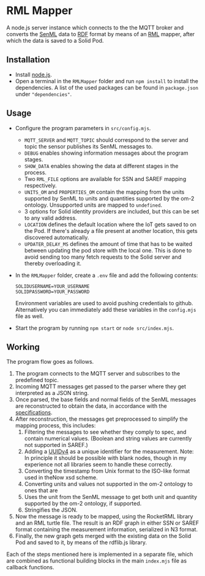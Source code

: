 # RML Mapper

A node.js server instance which connects to the the MQTT broker and converts the [SenML](https://tools.ietf.org/html/rfc8428) data to [RDF](https://www.w3.org/RDF/) format by means of an [RML](https://rml.io/) mapper, after which the data is saved to a Solid Pod.

## Installation

- Install [node.js](https://nodejs.org/en/).
- Open a terminal in the `RMLMapper` folder and run `npm install` to install the dependencies.
  A list of the used packages can be found in `package.json` under `"dependencies"`.

## Usage

- Configure the program parameters in `src/config.mjs`.

  - `MQTT_SERVER` and `MQTT_TOPIC` should correspond to the server and topic the sensor publishes its SenML messages to.
  - `DEBUG` enables showing information messages about the program stages.
  - `SHOW_DATA` enables showing the data at different stages in the process.
  - Two `RML_FILE` options are available for SSN and SAREF mapping respectively.
  - `UNITS_OM` and `PROPERTIES_OM` contain the mapping from the units supported by SenML to units and quantities supported by the om-2 ontology. Unsupported units are mapped to `undefined`.
  - 3 options for Solid identity providers are included, but this can be set to any valid address.
  - `LOCATION` defines the default location where the IoT gets saved to on the Pod.
    If there's already a file present at another location, this gets discovered automatically.
  - `UPDATER_DELAY_MS` defines the amount of time that has to be waited between updating the pod store with the local one.
    This is done to avoid sending too many fetch requests to the Solid server and thereby overloading it.

- In the `RMLMapper` folder, create a `.env` file and add the following contents:

  ```
  SOLIDUSERNAME=YOUR_USERNAME
  SOLIDPASSWORD=YOUR_PASSWORD
  ```

  Environment variables are used to avoid pushing credentials to github.
  Alternatively you can immediately add these variables in the `config.mjs` file as well.

- Start the program by running `npm start` or `node src/index.mjs`.

## Working

The program flow goes as follows.

1. The program connects to the MQTT server and subscribes to the predefined topic.
2. Incoming MQTT messages get passed to the parser where they get interpreted as a JSON string.
3. Once parsed, the base fields and normal fields of the SenML messages are reconstructed to obtain the data, in accordance with the [specifications](https://tools.ietf.org/html/rfc8428).
4. After reconstruction, the messages get preprocessed to simplify the mapping process, this includes:
   1. Filtering the messages to see whether they comply to spec, and contain numerical values.
      (Boolean and string values are currently not supported in SAREF.)
   2. Adding a [UUIDv4](https://www.ietf.org/rfc/rfc4122.txt) as a unique identifier for the measurement.
      Note: In principle it should be possible with blank nodes, though in my experience not all libraries seem to handle these correctly.
   3. Converting the timestamp from Unix format to the ISO-like format used in theNow xsd scheme.
   4. Converting units and values not supported in the om-2 ontology to ones that are
   5. Uses the unit from the SenML message to get both unit and quantity supported by the om-2 ontology, if supported.
   6. Stringifies the JSON.
5. Now the message is ready to be mapped, using the RocketRML library and an RML turtle file.
   The result is an RDF graph in either SSN or SAREF format containing the measurement information, serialized in N3 format.
6. Finally, the new graph gets merged with the existing data on the Solid Pod and saved to it, by means of the rdflib.js library.

Each of the steps mentioned here is implemented in a separate file, which are combined as functional building blocks in the main `index.mjs` file as callback functions.